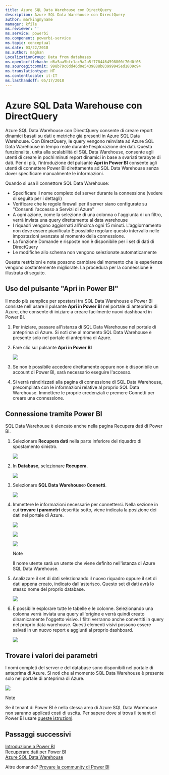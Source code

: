 ```yaml
---
title: Azure SQL Data Warehouse con DirectQuery
description: Azure SQL Data Warehouse con DirectQuery
author: markingmyname
manager: kfile
ms.reviewer: ''
ms.service: powerbi
ms.component: powerbi-service
ms.topic: conceptual
ms.date: 03/22/2018
ms.author: maghan
LocalizationGroup: Data from databases
ms.openlocfilehash: d6a5aa5bfc1ac9a2a5f7784464598800f70d0f05
ms.sourcegitcommit: 998b79c0dd46d0e5439888b83999945ed1809c94
ms.translationtype: HT
ms.contentlocale: it-IT
ms.lasthandoff: 05/17/2018
---
```

# <a name="azure-sql-data-warehouse-with-directquery"></a>Azure SQL Data Warehouse con DirectQuery
Azure SQL Data Warehouse con DirectQuery consente di creare report dinamici basati su dati e metriche già presenti in Azure SQL Data Warehouse. Con DirectQuery, le query vengono reinviate ad Azure SQL Data Warehouse in tempo reale durante l'esplorazione dei dati. Questa funzionalità, unita alla scalabilità di SQL Data Warehouse, consente agli utenti di creare in pochi minuti report dinamici in base a svariati terabyte di dati. Per di più, l'introduzione del pulsante **Apri in Power BI** consente agli utenti di connettere Power BI direttamente ad SQL Data Warehouse senza dover specificare manualmente le informazioni.

Quando si usa il connettore SQL Data Warehouse:

* Specificare il nome completo del server durante la connessione (vedere di seguito per i dettagli)
* Verificare che le regole firewall per il server siano configurate su "Consenti l'accesso a Servizi di Azure"
* A ogni azione, come la selezione di una colonna o l'aggiunta di un filtro, verrà inviata una query direttamente al data warehouse
* I riquadri vengono aggiornati all'incirca ogni 15 minuti.  L'aggiornamento non deve essere pianificato È possibile regolare questo intervallo nelle impostazioni avanzate al momento della connessione.
* La funzione Domande e risposte non è disponibile per i set di dati di DirectQuery
* Le modifiche allo schema non vengono selezionate automaticamente

Queste restrizioni e note possono cambiare dal momento che le esperienze vengono costantemente migliorate. La procedura per la connessione è illustrata di seguito.

## <a name="using-the-open-in-power-bi-button"></a>Uso del pulsante "Apri in Power BI"
Il modo più semplice per spostarsi tra SQL Data Warehouse e Power BI consiste nell'usare il pulsante **Apri in Power BI** nel portale di anteprima di Azure, che consente di iniziare a creare facilmente nuovi dashboard in Power BI.

1. Per iniziare, passare all'istanza di SQL Data Warehouse nel portale di anteprima di Azure. Si noti che al momento SQL Data Warehouse è presente solo nel portale di anteprima di Azure.
2. Fare clic sul pulsante **Apri in Power BI**
   
    ![](media/service-azure-sql-data-warehouse-with-direct-connect/openinpowerbi.png)
3. Se non è possibile accedere direttamente oppure non è disponibile un account di Power BI, sarà necessario eseguire l'accesso.
4. Si verrà reindirizzati alla pagina di connessione di SQL Data Warehouse, precompilata con le informazioni relative al proprio SQL Data Warehouse. Immettere le proprie credenziali e premere Connetti per creare una connessione.

## <a name="connecting-through-power-bi"></a>Connessione tramite Power BI
SQL Data Warehouse è elencato anche nella pagina Recupera dati di Power BI. 

1. Selezionare **Recupera dati** nella parte inferiore del riquadro di spostamento sinistro.  
   
    ![](media/service-azure-sql-data-warehouse-with-direct-connect/getdatabutton.png)
2. In **Database**, selezionare **Recupera**.
   
    ![](media/service-azure-sql-data-warehouse-with-direct-connect/databases.png)
3. Selezionare **SQL Data Warehouse**\>**Connetti**.
   
    ![](media/service-azure-sql-data-warehouse-with-direct-connect/azuresqldatawarehouseconnect.png)
4. Immettere le informazioni necessarie per connettersi. Nella sezione in cui **trovare i parametri** descritta sotto, viene indicata la posizione dei dati nel portale di Azure.
   
    ![](media/service-azure-sql-data-warehouse-with-direct-connect/servername.png)
   
    ![](media/service-azure-sql-data-warehouse-with-direct-connect/servernamewithadvanced.png)
   
    ![](media/service-azure-sql-data-warehouse-with-direct-connect/username.png)
   
   > [!NOTE]
   > Il nome utente sarà un utente che viene definito nell'istanza di Azure SQL Data Warehouse.
   > 
   > 
5. Analizzare il set di dati selezionando il nuovo riquadro oppure il set di dati appena creato, indicato dall'asterisco. Questo set di dati avrà lo stesso nome del proprio database.
   
    ![](media/service-azure-sql-data-warehouse-with-direct-connect/dataset2.png)
6. È possibile esplorare tutte le tabelle e le colonne. Selezionando una colonna verrà inviata una query all'origine e verrà quindi creato dinamicamente l'oggetto visivo. I filtri verranno anche convertiti in query nel proprio data warehouse. Questi elementi visivi possono essere salvati in un nuovo report e aggiunti al proprio dashboard.
   
    ![](media/service-azure-sql-data-warehouse-with-direct-connect/explore3.png)

## <a name="finding-parameter-values"></a>Trovare i valori dei parametri
I nomi completi del server e del database sono disponibili nel portale di anteprima di Azure. Si noti che al momento SQL Data Warehouse è presente solo nel portale di anteprima di Azure.

![](media/service-azure-sql-data-warehouse-with-direct-connect/azureportal.png)

> [!NOTE]
> Se il tenant di Power BI è nella stessa area di Azure SQL Data Warehouse non saranno applicati costi di uscita. Per sapere dove si trova il tenant di Power BI usare [queste istruzioni](https://docs.microsoft.com/en-us/power-bi/service-admin-where-is-my-tenant-located).
>

## <a name="next-steps"></a>Passaggi successivi
[Introduzione a Power BI](service-get-started.md)  
[Recuperare dati per Power BI](service-get-data.md)  
[Azure SQL Data Warehouse](https://azure.microsoft.com/en-us/documentation/services/sql-data-warehouse/)  

Altre domande? [Provare la community di Power BI](http://community.powerbi.com/)